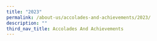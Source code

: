 ```yaml
---
title: "2023"
permalink: /about-us/accolades-and-achievements/2023/
description: ""
third_nav_title: Accolades And Achievements
---
```

